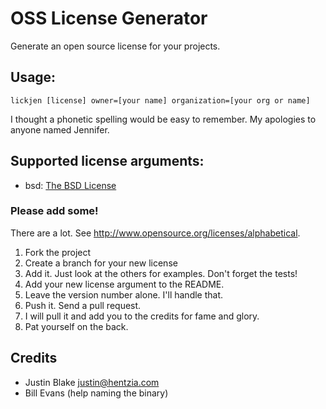 # OSS License Generator

Generate an open source license for your projects.

## Usage:

    lickjen [license] owner=[your name] organization=[your org or name]

I thought a phonetic spelling would be easy to remember. My apologies to
anyone named Jennifer.

## Supported license arguments:

* bsd: [The BSD License](http://www.opensource.org/licenses/bsd-license.php)

### Please add some!

There are a lot. See <http://www.opensource.org/licenses/alphabetical>.

1. Fork the project
2. Create a branch for your new license
3. Add it. Just look at the others for examples. Don't forget the tests!
4. Add your new license argument to the README.
5. Leave the version number alone. I'll handle that.
6. Push it. Send a pull request.
7. I will pull it and add you to the credits for fame and glory.
8. Pat yourself on the back.

## Credits

* Justin Blake <justin@hentzia.com>
* Bill Evans (help naming the binary)